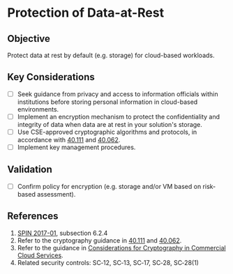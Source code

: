 # Protection of Data-at-Rest

## Objective

Protect data at rest by default (e.g. storage) for cloud-based workloads.

## Key Considerations

* [ ] Seek guidance from privacy and access to information officials within institutions before storing personal information in cloud-based environments.
* [ ] Implement an encryption mechanism to protect the confidentiality and integrity of data when data are at rest in your solution&#39;s storage.
* [ ] Use CSE-approved cryptographic algorithms and protocols, in accordance with [40.111](https://cyber.gc.ca/en/guidance/cryptographic-algorithms-unclassified-protected-and-protected-b-information-itsp40111) and [40.062](https://www.cse-cst.gc.ca/en/system/files/pdf_documents/itsp.40.062-eng.pdf).
* [ ] Implement key management procedures.

## Validation

* [ ] Confirm policy for encryption (e.g. storage and/or VM based on risk-based assessment).

## References

1. [SPIN 2017-01](https://www.canada.ca/en/treasury-board-secretariat/services/access-information-privacy/security-identity-management/direction-secure-use-commercial-cloud-services-spin.html), subsection 6.2.4
2. Refer to the cryptography guidance in [40.111](https://cyber.gc.ca/en/guidance/cryptographic-algorithms-unclassified-protected-and-protected-b-information-itsp40111) and [40.062](https://www.cse-cst.gc.ca/en/system/files/pdf_documents/itsp.40.062-eng.pdf).
3. Refer to the guidance in [Considerations for Cryptography in Commercial Cloud Services](https://www.canada.ca/en/government/system/digital-government/modern-emerging-technologies/cloud-services/government-canada-consideration-use-cryptography-in-cloud.html).
4. Related security controls: SC‑12, SC‑13, SC‑17, SC‑28, SC‑28(1)

